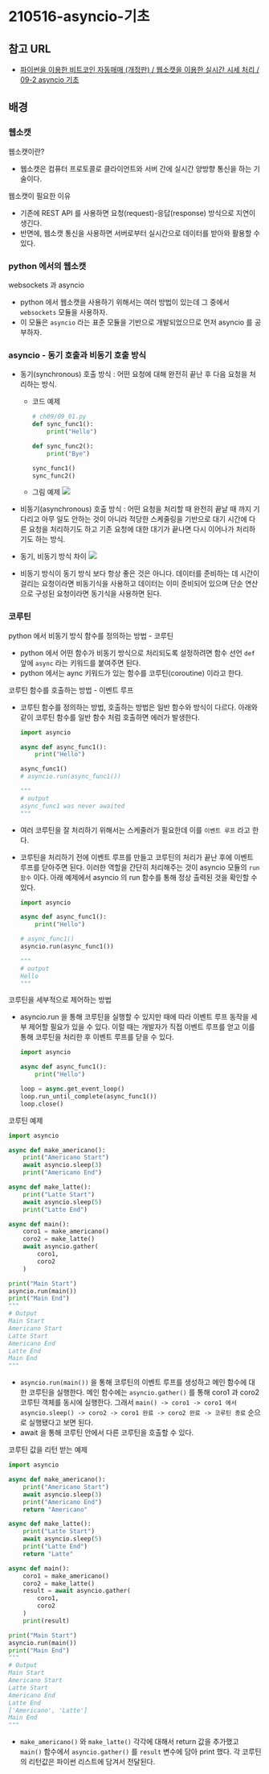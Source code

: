 # 210516-asyncio-기초

## 참고 URL

- [파이썬을 이용한 비트코인 자동매매 (개정판) / 웹소캣을 이용한 실시간 시세 처리 / 09-2 asyncio 기초](https://wikidocs.net/115650)

## 배경

### 웹소캣

웹소캣이란?

- 웹소캣은 컴퓨터 프로토콜로 클라이언트와 서버 간에 실시간 양방향 통신을 하는 기술이다.

웹소캣이 필요한 이유

- 기존에 REST API 를 사용하면 요청(request)-응답(response) 방식으로 지연이 생긴다.
- 반면에, 웹소캣 통신을 사용하면 서버로부터 실시간으로 데이터를 받아와 활용할 수 있다.

### python 에서의 웹소캣

websockets 과 asyncio

- python 에서 웹소캣을 사용하기 위해서는 여러 방법이 있는데 그 중에서 `websockets` 모듈을 사용하자.
- 이 모듈은 `asyncio` 라는 표준 모듈을 기반으로 개발되었으므로 먼저 asyncio 를 공부하자.

### asyncio - 동기 호출과 비동기 호출 방식

- 동기(synchronous) 호출 방식 : 어떤 요청에 대해 완전히 끝난 후 다음 요청을 처리하는 방식.
    - 코드 예제

        ``` python
        # ch09/09_01.py
        def sync_func1():
            print("Hello")
        
        def sync_func2():
            print("Bye")
        
        sync_func1()
        sync_func2()
        ```

    - 그림 예제
        ![](/images/2021-05-16-01-58-57.png)

- 비동기(asynchronous) 호출 방식 : 어떤 요청을 처리할 때 완전히 끝날 때 까지 기다리고 아무 일도 안하는 것이 아니라 적당한 스케줄링을 기반으로 대기 시간에 다른 요청을 처리하기도 하고 기존 요청에 대한 대기가 끝나면 다시 이어나가 처리하기도 하는 방식.
- 동기, 비동기 방식 차이
    ![](/images/2021-05-16-01-50-18.png)
- 비동기 방식이 동기 방식 보다 항상 좋은 것은 아니다. 데이터를 준비하는 데 시간이 걸리는 요청이라면 비동기식을 사용하고 데이터는 이미 준비되어 있으며 단순 연산으로 구성된 요청이라면 동기식을 사용하면 된다.

### 코루틴

python 에서 비동기 방식 함수를 정의하는 방법 - 코루틴

- python 에서 어떤 함수가 비동기 방식으로 처리되도록 설정하려면 함수 선언 `def` 앞에 `async` 라는 키워드를 붙여주면 된다.
- python 에서는 aync 키워드가 있는 함수를 코루틴(coroutine) 이라고 한다.

코루틴 함수를 호출하는 방법 - 이벤트 루프

- 코루틴 함수를 정의하는 방법, 호출하는 방법은 일반 함수와 방식이 다르다. 아래와 같이 코루틴 함수를 일반 함수 처럼 호출하면 에러가 발생한다.

    ``` python
    import asyncio

    async def async_func1():
        print("Hello")

    async_func1()
    # asyncio.run(async_func1())

    """
    # output
    async_func1 was never awaited        
    """
    ```

- 여러 코루틴을 잘 처리하기 위해서는 스케줄러가 필요한데 이를 `이벤트 루프` 라고 한다.
- 코루틴을 처리하기 전에 이벤트 루프를 만들고 코루틴의 처리가 끝난 후에 이벤트 루프를 닫아주면 된다. 이러한 역할을 간단히 처리해주는 것이 asyncio 모듈의 `run 함수` 이다. 아래 예제에서 asyncio 의 run 함수를 통해 정상 출력된 것을 확인할 수 있다.

    ``` python
    import asyncio

    async def async_func1():
        print("Hello")

    # async_func1()
    asyncio.run(async_func1())

    """
    # output
    Hello
    """

코루틴을 세부적으로 제어하는 방법

- asyncio.run 을 통해 코루틴을 실행할 수 있지만 때에 따라 이벤트 루프 동작을 세부 제어할 필요가 있을 수 있다. 이럴 때는 개발자가 직접 이벤트 루프를 얻고 이를 통해 코루틴을 처리한 후 이벤트 루프를 닫을 수 있다.

    ``` python
    import asyncio

    async def async_func1():
        print("Hello")

    loop = async.get_event_loop()
    loop.run_until_complete(async_func1())
    loop.close()
    ```

코루틴 예제

``` python
import asyncio

async def make_americano():
    print("Americano Start")
    await asyncio.sleep(3)
    print("Americano End")

async def make_latte():
    print("Latte Start")
    await asyncio.sleep(5)
    print("Latte End")

async def main():
    coro1 = make_americano()
    coro2 = make_latte()
    await asyncio.gather(
        coro1,
        coro2
    )

print("Main Start")
asyncio.run(main())
print("Main End")
"""
# Output
Main Start
Americano Start
Latte Start
Americano End
Latte End
Main End
"""
```

  - `asyncio.run(main())` 을 통해 코루틴의 이벤트 루프를 생성하고 메인 함수에 대한 코루틴을 실행한다. 메인 함수에는 `asyncio.gather()` 를 통해 coro1 과 coro2 코루틴 객체를 동시에 실행한다. 그래서 `main() -> coro1 -> coro1 에서 asyncio.sleep() -> coro2 -> coro1 완료 -> coro2 완료 -> 코루틴 종료` 순으로 실행됐다고 보면 된다.
  - await 을 통해 코루틴 안에서 다른 코루틴을 호출할 수 있다.

코루틴 값을 리턴 받는 예제

``` python
import asyncio

async def make_americano():
    print("Americano Start")
    await asyncio.sleep(3)
    print("Americano End")
    return "Americano"

async def make_latte():
    print("Latte Start")
    await asyncio.sleep(5)
    print("Latte End")
    return "Latte"

async def main():
    coro1 = make_americano()
    coro2 = make_latte()
    result = await asyncio.gather(
        coro1,
        coro2
    )
    print(result)

print("Main Start")
asyncio.run(main())
print("Main End")
"""
# Output
Main Start
Americano Start
Latte Start
Americano End
Latte End
['Americano', 'Latte']
Main End
"""
```

  - `make_americano()` 와 `make_latte()` 각각에 대해서 return 값을 추가했고 `main()` 함수에서 `asyncio.gather()` 를 `result` 변수에 담아 print 했다. 각 코루틴의 리턴값은 파이썬 리스트에 담겨서 전달된다.